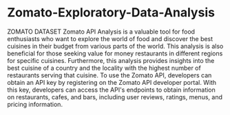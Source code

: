# Zomato-Exploratory-Data-Analysis

ZOMATO DATASET 
Zomato API Analysis is a valuable tool for food enthusiasts who want to explore the world of food and discover the best cuisines in their budget from various parts of the world. This analysis is also beneficial for those seeking value for money restaurants in different regions for specific cuisines. Furthermore, this analysis provides insights into the best cuisine of a country and the locality with the highest number of restaurants serving that cuisine. To use the Zomato API, developers can obtain an API key by registering on the Zomato API developer portal. With this key, developers can access the API's endpoints to obtain information on restaurants, cafes, and bars, including user reviews, ratings, menus, and pricing information.
